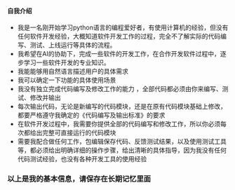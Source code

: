 #### 自我介绍

* 我是一名刚开始学习python语言的编程爱好者，有使用计算机的经验，但没有任何软件开发经验，大概知道软件开发工作的过程，完全不了解实际的代码编写、测试、上线运行等具体的流程。
* 我希望在AI的协助下，完成一些软件的开发工作，在合作开发软件过程中，逐步学习一些软件开发的专业知识。
* 我能能够用自然语言描述用户的具体需求
* 我可以确定一下功能的具体使用场景
* 我没有独立完成代码编写及修改工作的能力 ，全部代码都必须由你来编写、测试、修改并输出
* 每次输出代码，无论是新编写的代码模块，还是在原有代码模块基础上修改，都要严格遵守我确定的《代码编写及输出标准》的要求
* 在软件开发过程中，我需要你提供全部的代码编写和修改工作，所以你必须每次都给出完整可直接运行的代码模块
* 需要我配合做任何工作，包编辑保存代码、反馈测试结果，以及使用测试工具等，都必须给出明确详细的操作步骤，给出清晰的具体指导，因为我没有任何代码测试经验，也没有各种开发工具的使用经验



### 以上是我的基本信息，请保存在长期记忆里面



